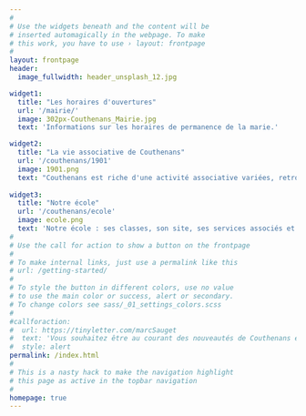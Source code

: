 ```yaml
---
#
# Use the widgets beneath and the content will be
# inserted automagically in the webpage. To make
# this work, you have to use › layout: frontpage
#
layout: frontpage
header:
  image_fullwidth: header_unsplash_12.jpg

widget1:
  title: "Les horaires d'ouvertures"
  url: '/mairie/'
  image: 302px-Couthenans_Mairie.jpg
  text: 'Informations sur les horaires de permanence de la marie.'

widget2:
  title: "La vie associative de Couthenans"
  url: '/couthenans/1901'
  image: 1901.png
  text: "Couthenans est riche d'une activité associative variées, retrouvez ici l'ensemble des associations de notre village."
  
widget3:
  title: "Notre école"
  url: '/couthenans/ecole'
  image: ecole.png
  text: 'Notre école : ses classes, son site, ses services associés et ses horaires.'
#
# Use the call for action to show a button on the frontpage
#
# To make internal links, just use a permalink like this
# url: /getting-started/
#
# To style the button in different colors, use no value
# to use the main color or success, alert or secondary.
# To change colors see sass/_01_settings_colors.scss
#
#callforaction:
#  url: https://tinyletter.com/marcSauget
#  text: 'Vous souhaitez être au courant des nouveautés de Couthenans en avant première !'
#  style: alert
permalink: /index.html
#
# This is a nasty hack to make the navigation highlight
# this page as active in the topbar navigation
#
homepage: true
---
```



